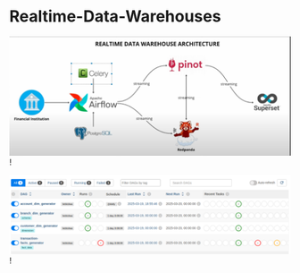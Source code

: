 # Realtime-Data-Warehouses

![Architecture](https://github.com/kebishaa/Realtime-Data-Warehouses/blob/main/images/Capture1.PNG?raw=true)!

![Dag](https://github.com/kebishaa/Realtime-Data-Warehouses/blob/main/images/Screenshot%20from%202025-03-20%2022-03-06.png?raw=true)!
